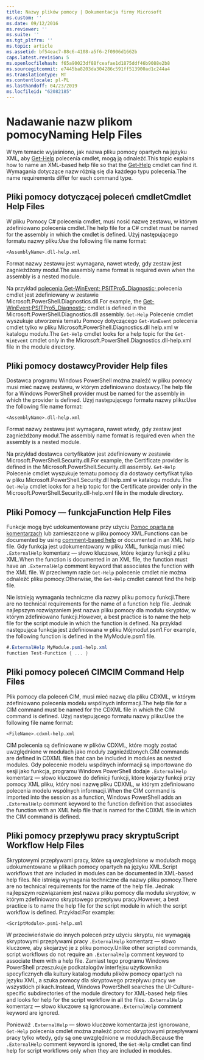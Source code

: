 ```yaml
---
title: Nazwy plików pomocy | Dokumentacja firmy Microsoft
ms.custom: ''
ms.date: 09/12/2016
ms.reviewer: ''
ms.suite: ''
ms.tgt_pltfrm: ''
ms.topic: article
ms.assetid: bf54eac7-88c6-4108-a5f6-2f0906d1662b
caps.latest.revision: 5
ms.openlocfilehash: f65a90023df88fceafae1d1875ddf46b9088e2b8
ms.sourcegitcommit: e7445ba8203da304286c591ff513900ad1c244a4
ms.translationtype: MT
ms.contentlocale: pl-PL
ms.lasthandoff: 04/23/2019
ms.locfileid: "62082185"
---
```

# <a name="naming-help-files"></a><span data-ttu-id="6f2f2-102">Nadawanie nazw plikom pomocy</span><span class="sxs-lookup"><span data-stu-id="6f2f2-102">Naming Help Files</span></span>

<span data-ttu-id="6f2f2-103">W tym temacie wyjaśniono, jak nazwa pliku pomocy opartych na języku XML, aby [Get-Help](/powershell/module/Microsoft.PowerShell.Core/Get-Help) polecenia cmdlet, mogą ją odnaleźć.</span><span class="sxs-lookup"><span data-stu-id="6f2f2-103">This topic explains how to name an XML-based help file so that the [Get-Help](/powershell/module/Microsoft.PowerShell.Core/Get-Help) cmdlet can find it.</span></span> <span data-ttu-id="6f2f2-104">Wymagania dotyczące nazw różnią się dla każdego typu polecenia.</span><span class="sxs-lookup"><span data-stu-id="6f2f2-104">The name requirements differ for each command type.</span></span>

## <a name="cmdlet-help-files"></a><span data-ttu-id="6f2f2-105">Pliki pomocy dotyczącej poleceń cmdlet</span><span class="sxs-lookup"><span data-stu-id="6f2f2-105">Cmdlet Help Files</span></span>

<span data-ttu-id="6f2f2-106">W pliku Pomocy C# polecenia cmdlet, musi nosić nazwę zestawu, w którym zdefiniowano polecenia cmdlet.</span><span class="sxs-lookup"><span data-stu-id="6f2f2-106">The help file for a C# cmdlet must be named for the assembly in which the cmdlet is defined.</span></span> <span data-ttu-id="6f2f2-107">Użyj następującego formatu nazwy pliku:</span><span class="sxs-lookup"><span data-stu-id="6f2f2-107">Use the following file name format:</span></span>

```
<AssemblyName>.dll-help.xml
```

<span data-ttu-id="6f2f2-108">Format nazwy zestawu jest wymagana, nawet wtedy, gdy zestaw jest zagnieżdżony moduł.</span><span class="sxs-lookup"><span data-stu-id="6f2f2-108">The assembly name format is required even when the assembly is a nested module.</span></span>

<span data-ttu-id="6f2f2-109">Na przykład [polecenia Get-WinEvent; PSITPro5_Diagnostic; ](/powershell/module/Microsoft.PowerShell.Diagnostics/Get-WinEvent) polecenia cmdlet jest zdefiniowany w zestawie Microsoft.PowerShell.Diagnostics.dll.</span><span class="sxs-lookup"><span data-stu-id="6f2f2-109">For example, the [Get-WinEvent;PSITPro5_Diagnostic;](/powershell/module/Microsoft.PowerShell.Diagnostics/Get-WinEvent) cmdlet is defined in the Microsoft.PowerShell.Diagnostics.dll assembly.</span></span> <span data-ttu-id="6f2f2-110">`Get-Help` Polecenie cmdlet wyszukuje utworzenia tematu Pomocy dotyczącego `Get-WinEvent` polecenia cmdlet tylko w pliku Microsoft.PowerShell.Diagnostics.dll help.xml w katalogu modułu.</span><span class="sxs-lookup"><span data-stu-id="6f2f2-110">The `Get-Help` cmdlet looks for a help topic for the `Get-WinEvent` cmdlet only in the Microsoft.PowerShell.Diagnostics.dll-help.xml file in the module directory.</span></span>

## <a name="provider-help-files"></a><span data-ttu-id="6f2f2-111">Pliki pomocy dostawcy</span><span class="sxs-lookup"><span data-stu-id="6f2f2-111">Provider Help files</span></span>

<span data-ttu-id="6f2f2-112">Dostawca programu Windows PowerShell można znaleźć w pliku pomocy musi mieć nazwę zestawu, w którym zdefiniowano dostawcy.</span><span class="sxs-lookup"><span data-stu-id="6f2f2-112">The help file for a Windows PowerShell provider must be named for the assembly in which the provider is defined.</span></span> <span data-ttu-id="6f2f2-113">Użyj następującego formatu nazwy pliku:</span><span class="sxs-lookup"><span data-stu-id="6f2f2-113">Use the following file name format:</span></span>

```
<AssemblyName>.dll-help.xml
```

<span data-ttu-id="6f2f2-114">Format nazwy zestawu jest wymagana, nawet wtedy, gdy zestaw jest zagnieżdżony moduł.</span><span class="sxs-lookup"><span data-stu-id="6f2f2-114">The assembly name format is required even when the assembly is a nested module.</span></span>

<span data-ttu-id="6f2f2-115">Na przykład dostawca certyfikatów jest zdefiniowany w zestawie Microsoft.PowerShell.Security.dll.</span><span class="sxs-lookup"><span data-stu-id="6f2f2-115">For example, the Certificate provider is defined in the Microsoft.PowerShell.Security.dll assembly.</span></span> <span data-ttu-id="6f2f2-116">`Get-Help` Polecenie cmdlet wyszukuje tematu pomocy dla dostawcy certyfikat tylko w pliku Microsoft.PowerShell.Security.dll help.xml w katalogu modułu.</span><span class="sxs-lookup"><span data-stu-id="6f2f2-116">The `Get-Help` cmdlet looks for a help topic for the Certificate provider only in the Microsoft.PowerShell.Security.dll-help.xml file in the module directory.</span></span>

## <a name="function-help-files"></a><span data-ttu-id="6f2f2-117">Pliki Pomocy — funkcja</span><span class="sxs-lookup"><span data-stu-id="6f2f2-117">Function Help Files</span></span>

<span data-ttu-id="6f2f2-118">Funkcje mogą być udokumentowane przy użyciu [Pomoc oparta na komentarzach](/powershell/module/microsoft.powershell.core/about/about_comment_based_help) lub zamieszczone w pliku pomocy XML.</span><span class="sxs-lookup"><span data-stu-id="6f2f2-118">Functions can be documented by using [comment-based help](/powershell/module/microsoft.powershell.core/about/about_comment_based_help) or documented in an XML help file.</span></span> <span data-ttu-id="6f2f2-119">Gdy funkcja jest udokumentowany w pliku XML, funkcja musi mieć `.ExternalHelp` komentarz — słowo kluczowe, które kojarzy funkcji z pliku XML.</span><span class="sxs-lookup"><span data-stu-id="6f2f2-119">When the function is documented in an XML file, the function must have an `.ExternalHelp` comment keyword that associates the function with the XML file.</span></span> <span data-ttu-id="6f2f2-120">W przeciwnym razie `Get-Help` polecenie cmdlet nie można odnaleźć pliku pomocy.</span><span class="sxs-lookup"><span data-stu-id="6f2f2-120">Otherwise, the `Get-Help` cmdlet cannot find the help file.</span></span>

<span data-ttu-id="6f2f2-121">Nie istnieją wymagania techniczne dla nazwy pliku pomocy funkcji.</span><span class="sxs-lookup"><span data-stu-id="6f2f2-121">There are no technical requirements for the name of a function help file.</span></span> <span data-ttu-id="6f2f2-122">Jednak najlepszym rozwiązaniem jest nazwa pliku pomocy dla modułu skryptów, w którym zdefiniowano funkcji.</span><span class="sxs-lookup"><span data-stu-id="6f2f2-122">However, a best practice is to name the help file for the script module in which the function is defined.</span></span> <span data-ttu-id="6f2f2-123">Na przykład następująca funkcja jest zdefiniowana w pliku Mójmoduł.psm1.</span><span class="sxs-lookup"><span data-stu-id="6f2f2-123">For example, the following function is defined in the MyModule.psm1 file.</span></span>

```csharp
#.ExternalHelp MyModule.psm1-help.xml
function Test-Function { ... }
```

## <a name="cim-command-help-files"></a><span data-ttu-id="6f2f2-124">Pliki pomocy poleceń CIM</span><span class="sxs-lookup"><span data-stu-id="6f2f2-124">CIM Command Help Files</span></span>

<span data-ttu-id="6f2f2-125">Plik pomocy dla poleceń CIM, musi mieć nazwę dla pliku CDXML, w którym zdefiniowano polecenia modelu wspólnych informacji.</span><span class="sxs-lookup"><span data-stu-id="6f2f2-125">The help file for a CIM command must be named for the CDXML file in which the CIM command is defined.</span></span> <span data-ttu-id="6f2f2-126">Użyj następującego formatu nazwy pliku:</span><span class="sxs-lookup"><span data-stu-id="6f2f2-126">Use the following file name format:</span></span>

```
<FileName>.cdxml-help.xml
```

<span data-ttu-id="6f2f2-127">CIM polecenia są definiowane w plików CDXML, które mogły zostać uwzględnione w modułach jako moduły zagnieżdżonych.</span><span class="sxs-lookup"><span data-stu-id="6f2f2-127">CIM commands are defined in CDXML files that can be included in modules as nested modules.</span></span> <span data-ttu-id="6f2f2-128">Gdy polecenie modelu wspólnych informacji są importowane do sesji jako funkcja, programu Windows PowerShell dodaje `.ExternalHelp` komentarz — słowo kluczowe do definicji funkcji, które kojarzy funkcji przy pomocy XML pliku, który nosi nazwę pliku CDXML, w którym zdefiniowano polecenia modelu wspólnych informacji.</span><span class="sxs-lookup"><span data-stu-id="6f2f2-128">When the CIM command is imported into the session as a function, Windows PowerShell adds an `.ExternalHelp` comment keyword to the function definition that associates the function with an XML help file that is named for the CDXML file in which the CIM command is defined.</span></span>

## <a name="script-workflow-help-files"></a><span data-ttu-id="6f2f2-129">Pliki pomocy przepływu pracy skryptu</span><span class="sxs-lookup"><span data-stu-id="6f2f2-129">Script Workflow Help Files</span></span>

<span data-ttu-id="6f2f2-130">Skryptowymi przepływami pracy, które są uwzględnione w modułach mogą udokumentowane w plikach pomocy opartych na języku XML.</span><span class="sxs-lookup"><span data-stu-id="6f2f2-130">Script workflows that are included in modules can be documented in XML-based help files.</span></span> <span data-ttu-id="6f2f2-131">Nie istnieją wymagania techniczne dla nazwy pliku pomocy.</span><span class="sxs-lookup"><span data-stu-id="6f2f2-131">There are no technical requirements for the name of the help file.</span></span> <span data-ttu-id="6f2f2-132">Jednak najlepszym rozwiązaniem jest nazwa pliku pomocy dla modułu skryptów, w którym zdefiniowano skryptowego przepływu pracy.</span><span class="sxs-lookup"><span data-stu-id="6f2f2-132">However, a best practice is to name the help file for the script module in which the script workflow is defined.</span></span> <span data-ttu-id="6f2f2-133">Przykład:</span><span class="sxs-lookup"><span data-stu-id="6f2f2-133">For example:</span></span>

```
<ScriptModule>.psm1-help.xml
```

<span data-ttu-id="6f2f2-134">W przeciwieństwie do innych poleceń przy użyciu skryptu, nie wymagają skryptowymi przepływami pracy `.ExternalHelp` komentarz — słowo kluczowe, aby skojarzyć je z pliku pomocy.</span><span class="sxs-lookup"><span data-stu-id="6f2f2-134">Unlike other scripted commands, script workflows do not require an `.ExternalHelp` comment keyword to associate them with a help file.</span></span> <span data-ttu-id="6f2f2-135">Zamiast tego programu Windows PowerShell przeszukuje podkatalogów interfejsu użytkownika specyficznych dla kultury katalog modułu plików pomocy opartych na języku XML, a szuka pomocy dla skryptowego przepływu pracy we wszystkich plikach.</span><span class="sxs-lookup"><span data-stu-id="6f2f2-135">Instead, Windows PowerShell searches the UI-Culture-specific subdirectories of the module directory for XML-based help files and looks for help for the script workflow in all the files.</span></span> <span data-ttu-id="6f2f2-136">`.ExternalHelp` komentarz — słowo kluczowe są ignorowane.</span><span class="sxs-lookup"><span data-stu-id="6f2f2-136">`.ExternalHelp` comment keyword are ignored.</span></span>

<span data-ttu-id="6f2f2-137">Ponieważ `.ExternalHelp` — słowo kluczowe komentarza jest ignorowane, `Get-Help` polecenia cmdlet można znaleźć pomoc skryptowymi przepływami pracy tylko wtedy, gdy są one uwzględnione w modułach.</span><span class="sxs-lookup"><span data-stu-id="6f2f2-137">Because the `.ExternalHelp` comment keyword is ignored, the `Get-Help` cmdlet can find help for script workflows only when they are included in modules.</span></span>